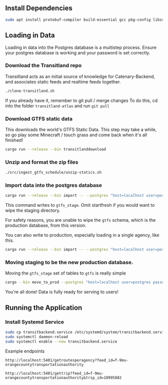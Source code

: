 ## Install Dependencies

```bash
sudo apt install protobuf-compiler build-essential gcc pkg-config libssl-dev postgresql unzip
```

## Loading in Data
Loading in data into the Postgres database is a multistep process. Ensure your postgres database is working and your password is set correctly.

### Download the Transitland repo
Transitland acts as an initial source of knowledge for Catenary-Backend, and associates static feeds and realtime feeds together.
```bash
./clone-transitland.sh
```

If you already have it, remember to git pull / merge changes
To do this, cd into the folder `transitland-atlas` and run `git pull`

### Download GTFS static data
This downloads the world's GTFS Static Data. This step may take a while, so go play some Minecraft / touch grass and come back when it's all finished!
```bash
cargo run --release --bin transitlanddownload
```

### Unzip and format the zip files
```bash
./src/ingest_gtfs_schedule/unzip-statics.sh
```

### Import data into the postgres database

```bash
cargo run --release --bin import -- --postgres "host=localhost user=postgres password=correcthorsebatterystaple" --threads 25 --startfresh true --isprod false
```

This command writes to `gtfs_stage`. 
Omit startfresh if you would want to wipe the staging directory.

For safety reasons, you are unable to wipe the `gtfs` schema, which is the production database, from this version.

You can also write to production, especially loading in a single agency, like this.

```bash
cargo run --release --bin import -- --postgres "host=localhost user=postgres password=correcthorsebatterystaple" --threads 25 --startfresh false --limittostaticfeed f-9q9-caltrain --isprod true
```

### Moving staging to be the new production database.

Moving the `gtfs_stage` set of tables to `gtfs` is really simple

```bash
cargo --bin move_to_prod --postgres "host=localhost user=postgres password=correcthorsebatterystaple"
```

You're all done! Data is fully ready for serving to users!

## Running the Application

### Install Systemd Service
```bash
sudo cp transitbackend.service /etc/systemd/system/transitbackend.service
sudo systemctl daemon-reload
sudo systemctl enable --now transitbackend.service
```

Example endpoints

`http://localhost:5401/getroutesperagency?feed_id=f-9mu-orangecountytransportationauthority`

`http://localhost:5401/gettrip?feed_id=f-9mu-orangecountytransportationauthority&trip_id=10995882`